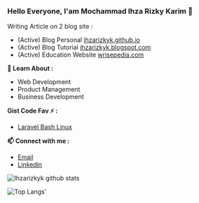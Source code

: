 ### Hello Everyone, I'am Mochammad Ihza Rizky Karim 👋

Writing Article on 2 blog site :
- (Active) Blog Personal [ihzarizkyk.github.io](http://ihzarizkyk.github.io/)
- (Active) Blog Tutorial [ihzarizkyk.blogspot.com](https://ihzarizkyk.blogspot.com/)
- (Active) Education Website [wrisepedia.com](https://wrisepedia.com/)

<!--
**ihzarizkyk/ihzarizkyk** is a ✨ _special_ ✨ repository because its `README.md` (this file) appears on your GitHub profile.

Here are some ideas to get you started:

- 🔭 I’m currently working on ...
- 🌱 I’m currently learning ...
- 👯 I’m looking to collaborate on ...
- 🤔 I’m looking for help with ...
- 💬 Ask me about ...
- 😄 Pronouns: ...
- ⚡ Fun fact: ...
-->

**🌱 Learn About :**

- Web Development
- Product Management
- Business Development

**Gist Code Fav ⚡ :**

- [Laravel Bash Linux](https://gist.github.com/ihzarizkyk/54346b8d72ae9f221b340a687040865f)

**📫 Connect with me :**

- [Email](mailto:ihzarizky30@gmail.com)
- [Linkedin](https://www.linkedin.com/in/mochammad-ihza-rizky-karim/)

![Ihzarizkyk github stats](https://github-readme-stats.vercel.app/api?username=ihzarizkyk&show_icons=true)

![Top Langs'](https://github-readme-stats.vercel.app/api/top-langs/?username=ihzarizkyk&layout=compact)
